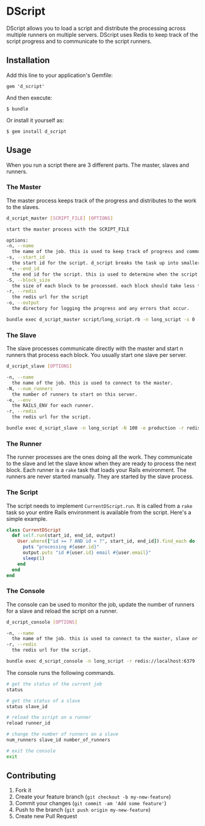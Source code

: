 # DScript

DScript allows you to load a script and distribute the processing across multiple runners on multiple servers. DScript uses Redis to keep track of the script progress and to communicate to the script runners.

## Installation

Add this line to your application's Gemfile:

    gem 'd_script'

And then execute:

    $ bundle

Or install it yourself as:

    $ gem install d_script

## Usage

When you run a script there are 3 different parts. The master, slaves and runners.

### The Master

The master process keeps track of the progress and distributes to the work to the slaves.

```bash
d_script_master [SCRIPT_FILE] [OPTIONS]

start the master process with the SCRIPT_FILE

options:
-n, --name
  the name of the job. this is used to keep track of progress and communicate with the runners.
-s, --start_id
  the start id for the script. d_script breaks the task up into smaller chunks. the start id tells the master process where it starrts.
-e, --end_id
  the end id for the script. this is used to determine when the script is complete.
-S, --block_size
  the size of each block to be processed. each block should take less than a minute to complete so the progress is updated at a reasonable rate.
-r, --redis
  the redis url for the script
-o, --output
  the directory for logging the progress and any errors that occur.

bundle exec d_script_master script/long_script.rb -n long_script -s 0 -e 11000000 -S 100 -o /script/output -r redis://localhost:6379
```

### The Slave

The slave processes communicate directly with the master and start n runners that process each block. You usually start one slave per server.

```bash
d_script_slave [OPTIONS]

-n, --name
  the name of the job. this is used to connect to the master.
-N, --num_runners
  the number of runners to start on this server.
-e, --env
  the RAILS_ENV for each runner.
-r, --redis
  the redis url for the script.

bundle exec d_script_slave -n long_script -N 100 -e production -r redis://localhost:6379
```

### The Runner

The runner processes are the ones doing all the work. They communicate to the slave and let the slave know when they are ready to process the next block. Each runner is a `rake` task that loads your Rails environment. The runners are never started manually. They are started by the slave process.

### The Script

The script needs to implement `CurrentDScript.run`. It is called from a `rake` task so your entire Rails environment is available from the script. Here's a simple example.

```rb
class CurrentDScript
  def self.run(start_id, end_id, output)
    User.where(["id >= ? AND id < ?", start_id, end_id]).find_each do |user|
      puts "processing #{user.id}"
      output.puts "id #{user.id} email #{user.email}"
      sleep(1)
    end
  end
end
```

### The Console

The console can be used to monitor the job, update the number of runners for a slave and reload the script on a runner.

```bash
d_script_console [OPTIONS]

-n, --name
  the name of the job. this is used to connect to the master, slave or runner.
-r, --redis
  the redis url for the script.

bundle exec d_script_console -n long_script -r redis://localhost:6379
```

The console runs the following commands.

```bash
# get the status of the current job
status

# get the status of a slave
status slave_id

# reload the script on a runner
reload runner_id

# change the number of runners on a slave
num_runners slave_id number_of_runners

# exit the console
exit
```

## Contributing

1. Fork it
2. Create your feature branch (`git checkout -b my-new-feature`)
3. Commit your changes (`git commit -am 'Add some feature'`)
4. Push to the branch (`git push origin my-new-feature`)
5. Create new Pull Request
